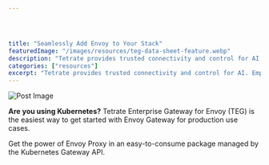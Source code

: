 ```yaml
---




title: "Seamlessly Add Envoy to Your Stack"
featuredImage: "/images/resources/teg-data-sheet-feature.webp"
description: "Tetrate provides trusted connectivity and control for AI. Empower developers while safeguarding the business. Built atop the proven Envoy proxy & Envoy AI Gateway."
categories: ["resources"]
excerpt: "Tetrate provides trusted connectivity and control for AI. Empower developers while safeguarding the business. Built atop the proven Envoy proxy & Envoy AI Gateway."
---
```


![Post Image](/images/resources/teg-data-sheet-feature.webp)


**Are you using Kubernetes?** Tetrate Enterprise Gateway for Envoy (TEG) is the easiest way to get started with Envoy Gateway for production use cases.

Get the power of Envoy Proxy in an easy-to-consume package managed by the Kubernetes Gateway API.